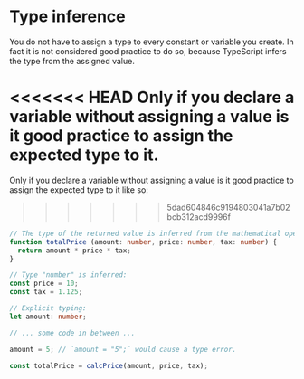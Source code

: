 # Type inference

You do not have to assign a type to every constant or variable you create. In fact it is not considered good practice to do so, because TypeScript infers the type from the assigned value.

<<<<<<< HEAD
Only if you declare a variable without assigning a value is it good practice to assign the expected type to it.
=======
Only if you declare a variable without assigning a value is it good practice to assign the expected type to it like so:
>>>>>>> 5dad604846c9194803041a7b02bcb312acd9996f

```ts
// The type of the returned value is inferred from the mathematical operations on the arguments which are all numbers:
function totalPrice (amount: number, price: number, tax: number) {
  return amount * price * tax;
}

// Type "number" is inferred:
const price = 10;
const tax = 1.125;

// Explicit typing:
let amount: number;

// ... some code in between ...

amount = 5; // `amount = "5";` would cause a type error.

const totalPrice = calcPrice(amount, price, tax);
```
